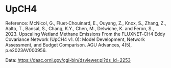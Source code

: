 # UpCH4

Reference: McNicol, G., Fluet‐Chouinard, E., Ouyang, Z., Knox, S., Zhang, Z., Aalto, T., Bansal, S., Chang, K.Y., Chen, M., Delwiche, K. and Feron, S., 2023. Upscaling Wetland Methane Emissions From the FLUXNET‐CH4 Eddy Covariance Network (UpCH4 v1. 0): Model Development, Network Assessment, and Budget Comparison. AGU Advances, 4(5), p.e2023AV000956.

Data: https://daac.ornl.gov/cgi-bin/dsviewer.pl?ds_id=2253
